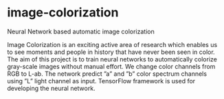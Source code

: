 # image-colorization
Neural Network based automatic image colorization

Image Colorization is an exciting active area of research which enables us to see moments and people in history that have never been seen in color. The aim of this project is to train neural networks to automatically colorize gray-scale images without manual effort. We change color channels from RGB to L-ab. The network predict ”a” and ”b” color spectrum channels using ”L” light channel as input. TensorFlow framework is used for developing the neural network.
